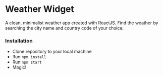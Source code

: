# Weather Widget
A clean, minimalist weather app created with ReactJS. Find the weather by searching the city name and country code of your choice.

### Installation
  - Clone repository to your local machine
  - Run `npm install`
  - Run `npm start`
  - Magic!
